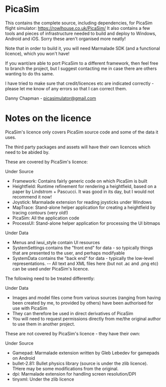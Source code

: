# PicaSim

This contains the complete source, including dependencies, for PicaSim flight simulator: https://rowlhouse.co.uk/PicaSim/ It also contains a few tools and pieces of infrastructure needed to build and deploy to Windows, Android and iOS. Sorry these aren't organised more neatly!

Note that in order to build it, you will need Marmalade SDK (and a functional licence), which you won't have!

If you want/are able to port PicaSim to a different framework, then feel free to branch the project, but I suggest contacting me in case there are others wanting to do ths same.

I have tried to make sure that credit/licences etc are indicated correctly - please let me know of any errors so that I can correct them.

Danny Chapman - picasimulator@gmail.com

# Notes on the licence 

PicaSim's licence only covers PicaSim source code and some of the data it uses.

The third party packages and assets will have their own licences which need to be abided by.

These are covered by PicaSim's licence:

Under Source
- Framework: Contains fairly generic code on which PicaSim is built
- Heightfield: Runtime refinement for rendering a heightfield, based on a paper by Lindstrom + Pascucci. It was good in its day, but I would not recommend it now!
- Joystick: Marmalade extension for reading joysticks under Windows
- MapTrace: Stand-alone helper application for creating a heightfield by tracing contours (very old!)
- PicaSim: All the application code
- ProcessUI: Stand-alone helper application for processing the UI bitmaps

Under Data
- Menus and iwui_style contain UI resources
- SystemSettings contains the "front end" for data - so typically things that are presented to the user, and perhaps modifyable
- SystemData contains the "back end" for data - typically the low-level representations.
-- All text and XML files here (but not .ac and .png etc) can be used under PicaSim's licence.

The following need to be treated differently:

Under Data
- Images and model files come from various sources (ranging from having been created by me, to provided by others) have been authorised for use with PicaSim
- They can therefore be used in direct derivatives of PicaSim
- You will need to request permissions directly from me/the original author to use them in another project.

These are not covered by PicaSim's licence - they have their own:

Under Source
- Gamepad: Marmalade extension written by Gleb Lebedev for gamepads on Android
- bullet-2.81: Bullet physics library (source is under the zlib licence). THere may be some modifications from the original.
- dpi: Marmalade extension for handling screen resolution/DPI
- tinyxml: Under the zlib licence

